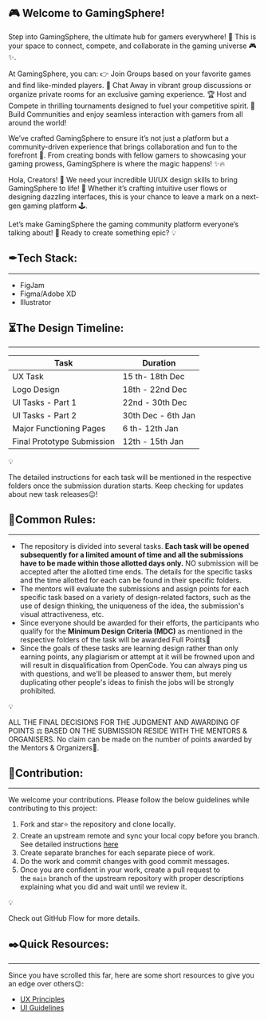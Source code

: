 🎮 Welcome to GamingSphere!
---
Step into GamingSphere, the ultimate hub for gamers everywhere! 🌟 This is your space to connect, compete, and collaborate in the gaming universe 🎮✨.

At GamingSphere, you can:
👉 Join Groups based on your favorite games and find like-minded players.
💬 Chat Away in vibrant group discussions or organize private rooms for an exclusive gaming experience.
🏆 Host and Compete in thrilling tournaments designed to fuel your competitive spirit.
👥 Build Communities and enjoy seamless interaction with gamers from all around the world!

We’ve crafted GamingSphere to ensure it’s not just a platform but a community-driven experience that brings collaboration and fun to the forefront 🎉. From creating bonds with fellow gamers to showcasing your gaming prowess, GamingSphere is where the magic happens! ✨🔥

Hola, Creators! 🎨
We need your incredible UI/UX design skills to bring GamingSphere to life! 🚀 Whether it’s crafting intuitive user flows or designing dazzling interfaces, this is your chance to leave a mark on a next-gen gaming platform 🕹️.

Let’s make GamingSphere the gaming community platform everyone’s talking about! 🌈 Ready to create something epic? 💡

## ✒Tech Stack:

---

- FigJam
- Figma/Adobe XD
- Illustrator

## **⏳The Design Timeline:**

---

| Task | Duration |
| --- | --- |
| UX Task | 15 th- 18th  Dec |
| Logo Design | 18th - 22nd Dec |
| UI Tasks - Part 1 | 22nd - 30th Dec |
| UI Tasks - Part 2 | 30th Dec - 6th Jan |
| Major Functioning Pages | 6 th- 12th Jan |
|  Final Prototype Submission | 12th - 15th Jan |

<aside>
💡

The detailed instructions for each task will be mentioned in the respective folders once the submission duration starts. Keep checking for updates about new task releases😉!

</aside>

## **🧾Common Rules:**

---

- The repository is divided into several tasks. **Each task will be opened subsequently for a limited amount of time and all the submissions have to be made within those allotted days only.** NO submission will be accepted after the allotted time ends. The details for the specific tasks and the time allotted for each can be found in their specific folders.
- The mentors will evaluate the submissions and assign points for each specific task based on a variety of design-related factors, such as the use of design thinking, the uniqueness of the idea, the submission's visual attractiveness, etc.
- Since everyone should be awarded for their efforts, the participants who qualify for the **Minimum Design Criteria (MDC)** as mentioned in the respective folders of the task will be awarded Full Points🎉
- Since the goals of these tasks are learning design rather than only earning points, any plagiarism or attempt at it will be frowned upon and will result in disqualification from OpenCode. You can always ping us with questions, and we'll be pleased to answer them, but merely duplicating other people's ideas to finish the jobs will be strongly prohibited.

<aside>
💡

ALL THE FINAL DECISIONS FOR THE JUDGMENT AND AWARDING OF POINTS ⚖️ BASED ON THE SUBMISSION RESIDE WITH THE MENTORS & ORGANISERS. No claim can be made on the number of points awarded by the Mentors & Organizers🙂.

</aside>

## **📩Contribution:**

---

We welcome your contributions. Please follow the below guidelines while contributing to this project:

1. Fork and star⭐ the repository and clone locally.
2. Create an upstream remote and sync your local copy before you branch. See detailed instructions [here](https://help.github.com/articles/syncing-a-fork)
3. Create separate branches for each separate piece of work.
4. Do the work and commit changes with good commit messages.
5. Once you are confident in your work, create a pull request to the `main` branch of the upstream repository with proper descriptions explaining what you did and wait until we review it.

<aside>
💡

Check out GitHub Flow for more details.

</aside>

## **✒️Quick Resources:**

---

Since you have scrolled this far, here are some short resources to give you an edge over others😉:

- [UX Principles](https://lawsofux.com/)
- [UI Guidelines](https://www.youtube.com/playlist?list=PLDtHAiqIa4wa5MBbE_XDoqY51sAkQnkjt)
